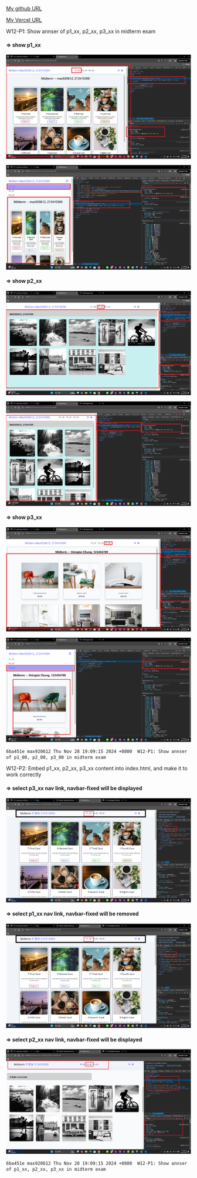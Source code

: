 [My github URL](https://github.com/max920612/1131-sweb-demo-00)

[My Vercel URL](https://1131-sweb-demo-00.vercel.app/)

W12-P1: Show annser of p1_xx, p2_xx, p3_xx in midterm exam
 
#### => show p1_xx
 
![](w12-p1-1.png)

![](w12-p1-1-1.png)

#### => show p2_xx
 
![](w12-p1-2.png)
 
![](w12-p1-2-1.png)
 
#### => show p3_xx
 
![](w12-p1-3.png)
 
![](w12-p1-3-1.png)
 
```
6ba451e max920612 Thu Nov 28 19:09:15 2024 +0800  W12-P1: Show annser of p1_00, p2_00, p3_00 in midterm exam
```

W12-P2: Embed p1_xx, p2_xx, p3_xx content into index.html, and make it to work correctly
 
#### => select p3_xx nav link, navbar-fixed will be displayed
 
![](w12-p2-2.png)
 
#### => select p1_xx nav link, navbar-fixed will be removed
 
![](w12-p2-2.png)
 
#### => select p2_xx nav link, navbar-fixed will be displayed
 
![](w12-p2-3.png)
 
```
6ba451e max920612 Thu Nov 28 19:09:15 2024 +0800  W12-P1: Show annser of p1_xx, p2_xx, p3_xx in midterm exam
```